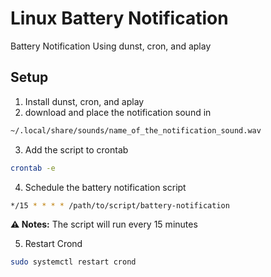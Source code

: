 # Linux Battery Notification
Battery Notification Using dunst, cron, and aplay

## Setup 
1. Install dunst, cron, and aplay
2. download and place the notification sound in
```bash
~/.local/share/sounds/name_of_the_notification_sound.wav
```
3. Add the script to crontab
```bash
crontab -e
```
4. Schedule the battery notification script
```bash
*/15 * * * * /path/to/script/battery-notification
```
**⚠️ Notes:** The script will run every 15 minutes

5. Restart Crond
```bash
sudo systemctl restart crond
```
